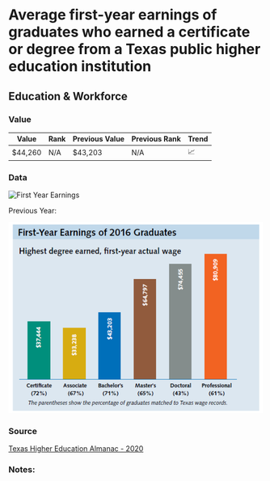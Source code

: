# Average first-year earnings of graduates who earned a certificate or degree from a Texas public higher education institution

## Education & Workforce 

### Value

|  Value      | Rank        | Previous Value | Previous Rank | Trend | 
| ----------- | ----------- | ----------- | ----------- | -----------|
| $44,260       | N/A         |    $43,203    | N/A         | 📈       | 

### Data
![First Year Earnings](https://github.com/robertmundinger/Texas_Indicators/blob/master/education/Average%20first-year%20earnings%20of%20graduates%20who%20earned%20a%20certificate%20or%20degree%20from%20a%20Texas%20public%20higher%20education%20institution/earnings_2017_grads.PNG)

Previous Year:

![First Year Earnings](./earnings_2016_grads.PNG)

### Source

[Texas Higher Education Almanac - 2020](http://reportcenter.highered.texas.gov/agency-publication/almanac/2020-texas-public-higher-education-almanac/)

### Notes: